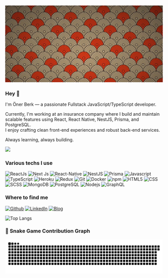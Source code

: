 ![Cover](https://github.com/OnerBerk/OnerBerk/blob/main/img/red.jpeg)

### Hey 🤗

I'm Öner Berk — a passionate Fullstack JavaScript/TypeScript developer.

Currently, I'm working at an insurance company where I build and maintain scalable features using React, React Native, NestJS, Prisma, and PostgreSQL.  
I enjoy crafting clean front-end experiences and robust back-end services.

Always learning, always building.

![](https://komarev.com/ghpvc/?username=OnerBerk&color=orange)

<h3>Various techs I use</h3>
<p>
  <img alt="ReactJs" src="https://img.shields.io/badge/-React Js-45c8a2?style=flat-square&logo=react&logoColor=white" />
  <img alt="Next Js" src="https://img.shields.io/badge/-Next%20Js-darkgrey" />
  <img alt="React-Native" src="https://img.shields.io/badge/-React--Native-45b8d8?style=flat-square&logo=react&logoColor=white" />
  <img alt="NestJS" src="https://img.shields.io/badge/-NestJS-e0234e?style=flat-square&logo=nestjs&logoColor=white" />
  <img alt="Prisma" src="https://img.shields.io/badge/-Prisma-2d3748?style=flat-square&logo=prisma&logoColor=white" />
  <img alt="Javascript" src="https://img.shields.io/badge/-Javascript-yellow" />
  <img alt="TypeScript" src="https://img.shields.io/badge/-TypeScript-007ACC?style=flat-square&logo=typescript&logoColor=white" />
  <img alt="Heroku" src="https://img.shields.io/badge/-Heroku-430098?style=flat-square&logo=heroku&logoColor=white" />
  <img alt="Redux" src="https://img.shields.io/badge/-Redux-764ABC?style=flat-square&logo=redux&logoColor=white" />
  <img alt="Git" src="https://img.shields.io/badge/-Git-F05032?style=flat-square&logo=git&logoColor=white" />
  <img alt="Docker" src="https://img.shields.io/badge/-Docker-yellowgreen" />
  <img alt="npm" src="https://img.shields.io/badge/-NPM-CB3837?style=flat-square&logo=npm&logoColor=white" />
  <img alt="HTML5" src="https://img.shields.io/badge/-HTML5-E34F26?style=flat-square&logo=html5&logoColor=white" />
  <img alt="CSS" src="https://img.shields.io/badge/-CSS-blueviolet" />
  <img alt="SCSS" src="https://img.shields.io/badge/-SCSS-pink" />
  <img alt="MongoDB" src="https://img.shields.io/badge/-MongoDB-13aa52?style=flat-square&logo=mongodb&logoColor=white" />
  <img alt="PostgreSQL" src="https://img.shields.io/badge/-PostgreSQL-9cf" />
  <img alt="Nodejs" src="https://img.shields.io/badge/-Nodejs-43853d?style=flat-square&logo=Node.js&logoColor=white" />
  <img alt="GraphQL" src="https://img.shields.io/badge/-GraphQL-purple" />
</p>

<h3>Where to find me</h3>
<p>
  <a href="https://github.com/OnerBerk" target="_blank"><img alt="Github" src="https://img.shields.io/badge/GitHub-%2312100E.svg?&style=for-the-badge&logo=Github&logoColor=white" /></a>
  <a href="https://www.linkedin.com/in/onerberk/" target="_blank"><img alt="LinkedIn" src="https://img.shields.io/badge/linkedin-%230077B5.svg?&style=for-the-badge&logo=linkedin&logoColor=white" /></a>
  <a href="https://portfolio-sigma-flame.vercel.app/" target="_blank"><img alt="Blog" src="https://img.shields.io/badge/blog-%2312100E.svg?&style=for-the-badge&logo=medium&logoColor=white" /></a>
</p>

![Top Langs](https://github-readme-stats.vercel.app/api/top-langs/?username=OnerBerk&layout=compact&theme=tokyonight)
<!-- ![Berk's GitHub stats](https://github-readme-stats.vercel.app/api?username=OnerBerk&show_icons=true&theme=tokyonight) -->

### 🐍 Snake Game Contribution Graph

![snake gif](https://github.com/OnerBerk/OnerBerk/blob/output/github-contribution-grid-snake.svg)
